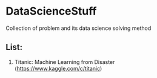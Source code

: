 # DataScienceStuff
Collection of problem and its data science solving method

## List:
1. Titanic: Machine Learning from Disaster (https://www.kaggle.com/c/titanic)

